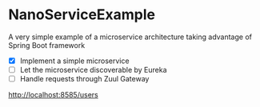# NanoServiceExample

A very simple example of a microservice architecture taking advantage of Spring Boot framework

- [x] Implement a simple microservice
- [ ] Let the microservice discoverable by Eureka
- [ ] Handle requests through Zuul Gateway

[http://localhost:8585/users](http://localhost:8585/users)

